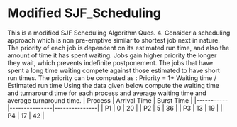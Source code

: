 #  Modified SJF_Scheduling
This is a modified SJF Scheduling Algorithm
Ques. 4. Consider a scheduling approach which is non pre-emptive similar to shortest job next in nature. The priority of each job is dependent on its estimated run time, and also the amount of time it has spent waiting. Jobs gain higher priority the longer they wait, which prevents indefinite postponement. The jobs that have spent a long time waiting compete against those estimated to have short run times. The priority can be computed as :
Priority = 1+ Waiting time / Estimated run time
Using the data given below compute the waiting time and turnaround time for each process and average waiting time and average turnaround time.
| Process 	| Arrival Time 	| Burst Time 	  |
|-----------|---------------|---------------|
| P1   	    | 0        	    | 20            |
| P2  	    | 5        	    | 36            |
| P3  	    | 13        	  | 19            |
| P4   	    | 17           	| 42            |

